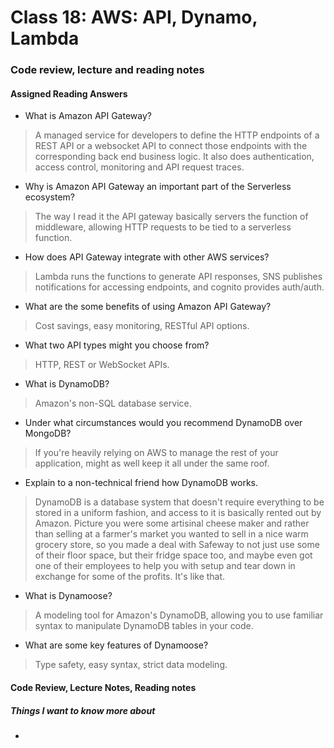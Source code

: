 # Class 18: AWS: API, Dynamo, Lambda

### Code review, lecture and reading notes


#### Assigned Reading Answers

- What is Amazon API Gateway?

> A managed service for developers to define the HTTP endpoints of a REST API or a websocket API to connect those endpoints with the corresponding back end business logic.  It also does authentication, access control, monitoring and API request traces.

- Why is Amazon API Gateway an important part of the Serverless ecosystem?

> The way I read it the API gateway basically servers the function of middleware, allowing HTTP requests to be tied to a serverless function.

- How does API Gateway integrate with other AWS services?

> Lambda runs the functions to generate API responses, SNS publishes notifications for accessing endpoints, and cognito provides auth/auth.

- What are the some benefits of using Amazon API Gateway?

> Cost savings, easy monitoring, RESTful API options.

- What two API types might you choose from?

> HTTP, REST or WebSocket APIs.

- What is DynamoDB?

> Amazon's non-SQL database service.

- Under what circumstances would you recommend DynamoDB over MongoDB?

> If you're heavily relying on AWS to manage the rest of your application, might as well keep it all under the same roof.

- Explain to a non-technical friend how DynamoDB works.

> DynamoDB is a database system that doesn't require everything to be stored in a uniform fashion, and access to it is basically rented out by Amazon.  Picture you were some artisinal cheese maker and rather than selling at a farmer's market you wanted to sell in a nice warm grocery store, so you made a deal with Safeway to not just use some of their floor space, but their fridge space too, and maybe even got one of their employees to help you with setup and tear down in exchange for some of the profits.  It's like that.

- What is Dynamoose?

> A modeling tool for Amazon's DynamoDB, allowing you to use familiar syntax to manipulate DynamoDB tables in your code.

- What are some key features of Dynamoose?

> Type safety, easy syntax, strict data modeling.

#### Code Review, Lecture Notes, Reading notes



##### Things I want to know more about

- 